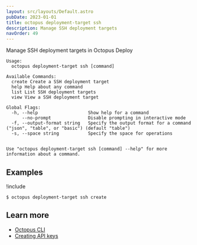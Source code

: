 ```yaml
---
layout: src/layouts/Default.astro
pubDate: 2023-01-01
title: octopus deployment-target ssh
description: Manage SSH deployment targets
navOrder: 49
---
```


Manage SSH deployment targets in Octopus Deploy


```
Usage:
  octopus deployment-target ssh [command]

Available Commands:
  create Create a SSH deployment target
  help Help about any command
  list List SSH deployment targets
  view View a SSH deployment target

Global Flags:
  -h, --help                   Show help for a command
      --no-prompt              Disable prompting in interactive mode
  -f, --output-format string   Specify the output format for a command ("json", "table", or "basic") (default "table")
  -s, --space string           Specify the space for operations


Use "octopus deployment-target ssh [command] --help" for more information about a command.
```

## Examples

!include <samples-instance>


```
$ octopus deployment-target ssh create

```

## Learn more

- [Octopus CLI](/docs/octopus-rest-api/cli/)
- [Creating API keys](/docs/octopus-rest-api/how-to-create-an-api-key/)